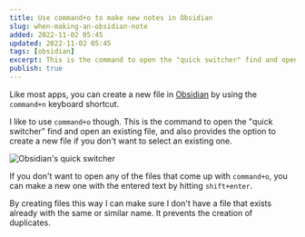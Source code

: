 ```yaml
---
title: Use command+o to make new notes in Obsidian
slug: when-making-an-obsidian-note
added: 2022-11-02 05:45
updated: 2022-11-02 05:45
tags: [obsidian]
excerpt: This is the command to open the "quick switcher" find and open an existing file, and also provides the option to create a new file if you don't want to select an existing one.
publish: true
---
```


Like most apps, you can create a new file in [Obsidian](https://obsidian.md/) by using the `command+n` keyboard shortcut. 

I like to use `command+o` though. This is the command to open the "quick switcher" find and open an existing file, and also provides the option to create a new file if you don't want to select an existing one.

![Obsidian's quick switcher](/images/quick-switcher.png)

If you don't want to open any of the files that come up with `command+o`, you can make a new one with the entered text by hitting `shift+enter`.

By creating files this way I can make sure I don't have a file that exists already with the same or similar name. It prevents the creation of duplicates.
